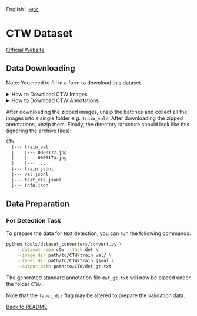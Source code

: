 English | [中文](../../cn/datasets/ctw_CN.md)

# CTW Dataset
[Official Website](https://ctwdataset.github.io/)

## Data Downloading

Note: You need to fill in a form to download this dataset.

<details>
    <summary>How to Download CTW Images</summary>

The CTW images dataset can be downloaded from [here](https://ctwdataset.github.io/downloads.html).

The images are in 26 batches, i.e. 26 different .tar archived files of the format `images-trainval/ctw-trainval*.tar`. All 26 batches need to be downloaded.

</details>

<details>
    <summary>How to Download CTW Annotations</summary>

The CTW annotations (in JSON Lines format i.e. `.jsonl`) can be downloaded from [here](https://ctwdataset.github.io/downloads.html).
The annotations archived file is named `ctw-annotations.tar.gz`.

</details>

After downloading the zipped images, unzip the batches and collect all the images into a single folder e.g. `train_val/`.
After downloading the zipped annotations, unzip them.
Finally, the directory structure should look like this (ignoring the archive files):

```txt
CTW
  |--- train_val
  |    |--- 0000172.jpg
  |    |--- 0000174.jpg
  |    |--- ...
  |--- train.jsonl
  |--- val.jsonl
  |--- test_cls.jsonl
  |--- info.json
```

## Data Preparation

### For Detection Task

To prepare the data for text detection, you can run the following commands:

```bash
python tools/dataset_converters/convert.py \
    --dataset_name ctw --task det \
    --image_dir path/to/CTW/train_val/ \
    --label_dir path/to/CTW/train.jsonl \
    --output_path path/to/CTW/det_gt.txt
```

The generated standard annotation file `det_gt.txt` will now be placed under the folder `CTW/`.

Note that the `label_dir` flag may be altered to prepare the validation data.

[Back to README](../../../tools/dataset_converters/README.md)
